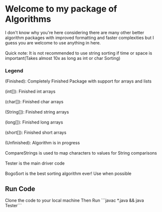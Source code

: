 <h1> Welcome to my package of Algorithms</h1>
<body> I don't know why you're here considering there are many other better algorithm packages with improved formatting and faster complexities but I guess you are welcome to use anything in here. 
<br></br>
Quick note: It is not recommended to use string sorting if time or space is important(Takes almost 10x as long as int or char Sorting)</body>

<h3>Legend</h3>
(Finished): Completely Finished Package with support for arrays and lists
<br></br>
(int[]): Finished int arrays
<br></br>
(char[]): Finished char arrays
<br></br>
(String[]): Finished string arrays
<br></br>
(long[]): Finished long arrays
<br></br>
(short[]): Finished short arrays
<br></br>
(Unfinished): Algorithm is in progress
<br></br>
CompareStrings is used to map characters to values for String comparisons
<br></br>
Tester is the main driver code
<br></br>
BogoSort is the best sorting algorithm ever! Use when possible

<h2>Run Code</h2>
Clone the code to your local machine
Then Run 
```javac *.java && java Tester```
